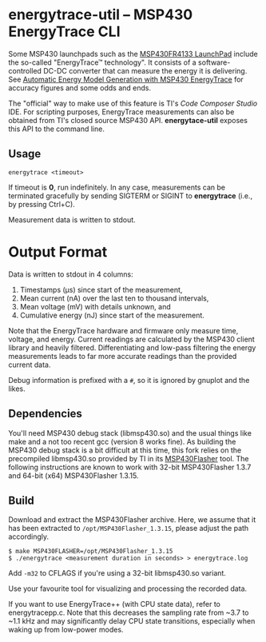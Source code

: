 # energytrace-util – MSP430 EnergyTrace CLI

Some MSP430 launchpads such as the [MSP430FR4133
LaunchPad](http://www.ti.com/tool/msp-exp430fr4133) include the so-called
"EnergyTrace™ technology". It consists of a software-controlled DC-DC converter
that can measure the energy it is delivering. See [Automatic Energy Model
Generation with MSP430
EnergyTrace](https://ess.cs.uos.de/static/papers/Friesel-2021-CPSIoTBench.pdf)
for accuracy figures and some odds and ends.

The "official" way to make use of this feature is TI's *Code Composer Studio*
IDE. For scripting purposes, EnergyTrace measurements can also be obtained from
TI's closed source MSP430 API. **energytace-util** exposes this API to the
command line.

## Usage

```
energytrace <timeout>
```

If timeout is **0**, run indefinitely. In any case, measurements can be
terminated gracefully by sending SIGTERM or SIGINT to **energytrace**
(i.e., by pressing Ctrl+C).

Measurement data is written to stdout.

# Output Format

Data is written to stdout in 4 columns:

1. Timestamps (µs) since start of the measurement,
2. Mean current (nA) over the last ten to thousand intervals,
3. Mean voltage (mV) with details unknown, and
4. Cumulative energy (nJ) since start of the measurement.

Note that the EnergyTrace hardware and firmware only measure time, voltage, and
energy. Current readings are calculated by the MSP430 client library and
heavily filtered. Differentiating and low-pass filtering the energy
measurements leads to far more accurate readings than the provided current
data.

Debug information is prefixed with a `#`, so it is ignored by gnuplot and the
likes.

## Dependencies

You'll need MSP430 debug stack (libmsp430.so) and the usual things like make
and a not too recent gcc (version 8 works fine). As building the MSP430 debug
stack is a bit difficult at this time, this fork relies on the precompiled
libmsp430.so provided by TI in its
[MSP430Flasher](http://software-dl.ti.com/msp430/msp430_public_sw/mcu/msp430/MSP430Flasher/latest/index_FDS.html)
tool. The following instructions are known to work with 32-bit MSP430Flasher
1.3.7 and 64-bit (x64) MSP430Flasher 1.3.15.

## Build

Download and extract the MSP430Flasher archive. Here, we assume that it has
been extracted to `/opt/MSP430Flasher_1.3.15`, please adjust the path
accordingly.

```
$ make MSP430FLASHER=/opt/MSP430Flasher_1.3.15
$ ./energytrace <measurement duration in seconds> > energytrace.log
```

Add `-m32` to CFLAGS if you're using a 32-bit libmsp430.so variant.

Use your favourite tool for visualizing and processing the recorded data.

If you want to use EnergyTrace++ (with CPU state data), refer to
energytracepp.c. Note that this decreases the sampling rate from ~3.7 to
~1.1 kHz and may significantly delay CPU state transitions, especially when
waking up from low-power modes.
